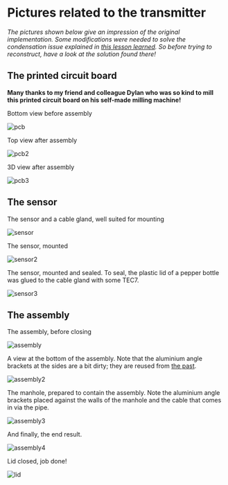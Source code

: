 # Pictures related to the transmitter

*The pictures shown below give an impression of the original implementation.
Some modifications were needed to solve the condensation issue explained in [this lesson learned](ll02.md).
So before trying to reconstruct, have a look at the solution found there!*

## The printed circuit board

**Many thanks to my friend and colleague Dylan who was so kind to mill
this printed circuit board on his self-made milling machine!**

Bottom view before assembly

![pcb](transmitter-pcb.jpg)

Top view after assembly

![pcb2](transmitter-pcb2.jpg)

3D view after assembly

![pcb3](transmitter-pcb3.jpg)

## The sensor

The sensor and a cable gland, well suited for mounting

![sensor](sensor-and-cable-gland.jpg)

The sensor, mounted

![sensor2](sensor-mounted.jpg)

The sensor, mounted and sealed.
To seal, the plastic lid of a pepper bottle was glued to the cable gland with some TEC7.

![sensor3](sensor-mounted-and-sealed.jpg)

## The assembly

The assembly, before closing

![assembly](transmitter-assembly-open.jpg)

A view at the bottom of the assembly.
Note that the aluminium angle brackets at the sides are a bit dirty;
they are reused from [the past](history.md).

![assembly2](transmitter-assembly-bottom.jpg)

The manhole, prepared to contain the assembly.
Note the aluminium angle brackets placed against the walls of the manhole
and the cable that comes in via the pipe.

![assembly3](transmitter-assembly-manhole-prepared.jpg)

And finally, the end result.

![assembly4](transmitter-assembly-in-manhole.jpg)

Lid closed, job done!

![lid](lid.jpg)



